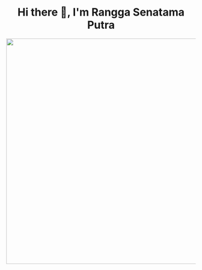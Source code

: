 <h1 align="center">Hi there 👋, I'm Rangga Senatama Putra</h1>
<p align="center">
<img  align="middle" src="https://www.thecoderpedia.com/wp-content/uploads/2020/06/Programming-Memes.jpg." width="600" height="600" />
</p>
<!--
**ranggasenatamatokopedia/ranggasenatamatokopedia** is a ✨ _special_ ✨ repository because its `README.md` (this file) appears on your GitHub profile.

Here are some ideas to get you started:

- 🔭 I’m currently working on ...
- 🌱 I’m currently learning ...
- 👯 I’m looking to collaborate on ...
- 🤔 I’m looking for help with ...
- 💬 Ask me about ...
- 📫 How to reach me: ...
- 😄 Pronouns: ...
- ⚡ Fun fact: ...
-->
